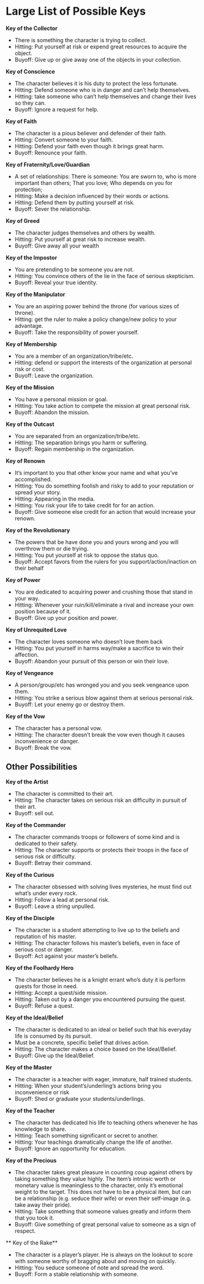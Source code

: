 # Large List of Possible Keys

**Key of the Collector**

* There is something the character is trying to
collect.
* Hitting: Put yourself at risk or expend great
resources to acquire the object.
* Buyoff: Give up or give away one of the
objects in your collection.

**Key of Conscience**

* The character believes it is his duty to protect
the less fortunate.
* Hitting: Defend someone who is in danger
and can’t help themselves.
* Hitting: take someone who can’t help
themselves and change their lives so they can.
* Buyoff: Ignore a request for help.

**Key of Faith**

* The character is a pious believer and defender
of their faith.
* Hitting: Convert someone to your faith.
* Hitting: Defend your faith even though it
brings great harm.
* Buyoff: Renounce your faith.

**Key of Fraternity/Love/Guardian**

* A set of relationships: There is someone: You
are sworn to, who is more important than
others; That you love; Who depends on you
for protection;
* Hitting: Make a decision influenced by their
words or actions.
* Hitting: Defend them by putting yourself at
risk.
* Buyoff: Sever the relationship.

**Key of Greed**

* The character judges themselves and others
by wealth.
* Hitting: Put yourself at great risk to increase
wealth.
* Buyoff: Give away all your wealth

**Key of the Impostor**

* You are pretending to be someone you are
not.
* Hitting: You convince others of the lie in the
face of serious skepticism.
* Buyoff: Reveal your true identity.


**Key of the Manipulator**

* You are an aspiring power behind the throne
(for various sizes of throne).
* Hitting: get the ruler to make a policy
change/new policy to your advantage.
* Buyoff: Take the responsibility of power
yourself.

**Key of Membership**

* You are a member of an
organization/tribe/etc.
* Hitting: defend or support the interests of the
organization at personal risk or cost.
* Buyoff: Leave the organization.

**Key of the Mission**

* You have a personal mission or goal.
* Hitting: You take action to compete the
mission at great personal risk.
* Buyoff: Abandon the mission.

**Key of the Outcast**

* You are separated from an
organization/tribe/etc.
* Hitting: The separation brings you harm or
suffering.
* Buyoff: Regain membership in the
organization.

**Key of Renown**

* It’s important to you that other know your
name and what you’ve accomplished.
* Hitting: You do something foolish and risky
to add to your reputation or spread your
story.
* Hitting: Appearing in the media.
* Hitting: You risk your life to take credit for
for an action.
* Buyoff: Give someone else credit for an action
that would increase your renown.

**Key of the Revolutionary**

* The powers that be have done you and yours
wrong and you will overthrow them or die
trying.
* Hitting: You put yourself at risk to oppose
the status quo.
* Buyoff: Accept favors from the rulers for you
support/action/inaction on their behalf

**Key of Power**

* You are dedicated to acquiring power and
crushing those that stand in your way.
* Hitting: Whenever your ruin/kill/eliminate a
rival and increase your own position because
of it.
* Buyoff: Give up your position and power.

**Key of Unrequited Love**

* The character loves someone who doesn’t
love them back
* Hitting: You put yourself in harms way/make
a sacrifice to win their affection.
* Buyoff: Abandon your pursuit of this person or win their love.

**Key of Vengeance**

* A person/group/etc has wronged you and
you seek vengeance upon them.
* Hitting: You strike a serious blow against
them at serious personal risk.
* Buyoff: Let your enemy go or destroy them.

**Key of the Vow**

* The character has a personal vow.
* Hitting: The character doesn’t break the vow
even though it causes inconvenience or
danger.
* Buyoff: Break the vow.



## Other Possibilities

**Key of the Artist**

* The character is committed to their art.
* Hitting: The character takes on serious risk an
difficulty in pursuit of their art.
* Buyoff: sell out.

**Key of the Commander**

* The character commands troops or followers
of some kind and is dedicated to their safety.
* Hitting: The character supports or protects
their troops in the face of serious risk or
difficulty.
* Buyoff: Betray their command.

**Key of the Curious**

* The character obsessed with solving lives
mysteries, he must find out what’s under
every rock.
* Hitting: Follow a lead at personal risk.
* Buyoff: Leave a string unpulled.

**Key of the Disciple**

* The character is a student attempting to live
up to the beliefs and reputation of his master.
* Hitting: The character follows his master’s
beliefs, even in face of serious cost or danger.
* Buyoff: Act against your master’s beliefs.

**Key of the Foolhardy Hero**

* The character believes he is a knight errant
who’s duty it is perform quests for those in
need.
* Hitting: Accept a quest/side mission.
* Hitting: Taken out by a danger you
encountered pursuing the quest.
* Buyoff: Refuse a quest.

**Key of the Ideal/Belief**

* The character is dedicated to an ideal or belief
such that his everyday life is consumed by its
pursuit.
* Must be a concrete, specific belief that drives
action.
* Hitting: The character makes a choice based
on the Ideal/Belief.
* Buyoff: Give up the Ideal/Belief.

**Key of the Master**

* The character is a teacher with eager,
immature, half trained students.
* Hitting: When your student’s/underling’s
actions bring you inconvenience or risk
* Buyoff: Shed or graduate your
students/underlings.

**Key of the Teacher**

* The character has dedicated his life to
teaching others whenever he has knowledge
to share.
* Hitting: Teach something significant or secret
to another.
* Hitting: Your teachings dramatically change
the life of another.
* Buyoff: Ignore an opportunity for education.

**Key of the Precious**

* The character takes great pleasure in counting
coup against others by taking something they
value highly. The item’s intrinsic worth or
monetary value is meaningless to the
character, only it’s emotional weight to the
target. This does not have to be a physical
item, but can be a relationship (e.g. seduce
their wife) or even their self-image (e.g. take
away their pride).
* Hitting: Take something that someone values
greatly and inform them that you took it.
* Buyoff: Give something of great personal
value to someone as a sign of respect.

** Key of the Rake**

* The character is a player’s player. He is
always on the lookout to score with someone
worthy of bragging about and moving on
quickly.
* Hitting: You seduce someone of note and
spread the word.
* Buyoff: Form a stable relationship with
someone.

